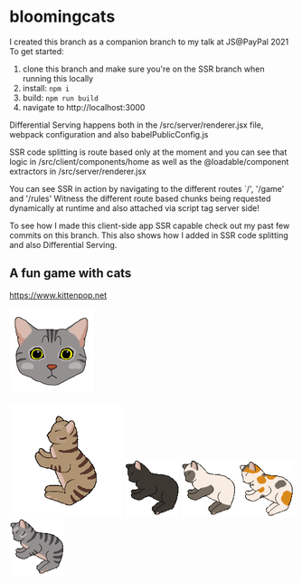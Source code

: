 # bloomingcats

I created this branch as a companion branch to my talk at JS@PayPal 2021
To get started:
1. clone this branch and make sure you're on the SSR branch when running this locally
2. install: `npm i`
3. build: `npm run build`
4. navigate to http://localhost:3000

Differential Serving happens both in the /src/server/renderer.jsx file, webpack configuration and also babelPublicConfig.js

SSR code splitting is route based only at the moment and you can see that logic in /src/client/components/home as well as the @loadable/component extractors in /src/server/renderer.jsx

You can see SSR in action by navigating to the different routes `/', '/game' and '/rules'
Witness the different route based chunks being requested dynamically at runtime and also attached via script tag server side!

To see how I made this client-side app SSR capable check out my past few commits on this branch. This also shows how I added in SSR code splitting and also Differential Serving.

## A fun game with cats
https://www.kittenpop.net

<img src='./src/assets/5GreyCat.png' width="150" height="150">

<br>
<br>
<img src='./src/assets/1BrownCatSelected.gif'>
<img src='./src/assets/3BlackCatSelected.gif'>
<img src='./src/assets/7SiameseCatSelected.gif'>
<img src='./src/assets/6CalicoCatSelected.gif'>
<img src='./src/assets/5GreyCatSelected.gif'>
